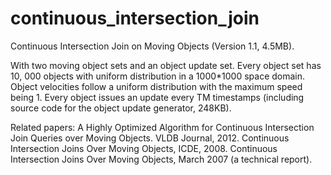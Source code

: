 # continuous_intersection_join

Continuous Intersection Join on Moving Objects (Version 1.1, 4.5MB).

With two moving object sets and an object update set. 
Every object set has 10, 000 objects with uniform distribution in a 1000*1000 space domain. 
Object velocities follow a uniform distribution with the maximum speed being 1. 
Every object issues an update every TM timestamps (including source code for the object update generator, 248KB). 

Related papers:
A Highly Optimized Algorithm for Continuous Intersection Join Queries over Moving Objects. VLDB Journal, 2012.
Continuous Intersection Joins Over Moving Objects, ICDE, 2008.
Continuous Intersection Joins Over Moving Objects, March 2007 (a technical report).
